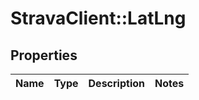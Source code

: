 # StravaClient::LatLng

## Properties
Name | Type | Description | Notes
------------ | ------------- | ------------- | -------------


